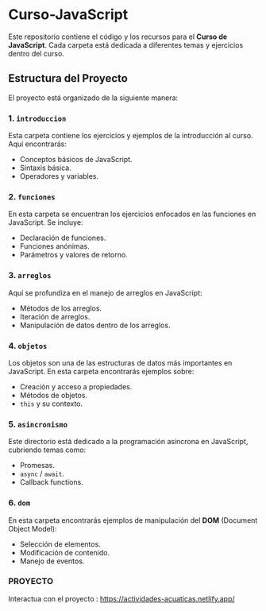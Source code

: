 # Curso-JavaScript

Este repositorio contiene el código y los recursos para el **Curso de JavaScript**. Cada carpeta está dedicada a diferentes temas y ejercicios dentro del curso.

## Estructura del Proyecto

El proyecto está organizado de la siguiente manera:

### 1. `introduccion`
Esta carpeta contiene los ejercicios y ejemplos de la introducción al curso. Aquí encontrarás:
- Conceptos básicos de JavaScript.
- Sintaxis básica.
- Operadores y variables.

### 2. `funciones`
En esta carpeta se encuentran los ejercicios enfocados en las funciones en JavaScript. Se incluye:
- Declaración de funciones.
- Funciones anónimas.
- Parámetros y valores de retorno.

### 3. `arreglos`
Aquí se profundiza en el manejo de arreglos en JavaScript:
- Métodos de los arreglos.
- Iteración de arreglos.
- Manipulación de datos dentro de los arreglos.

### 4. `objetos`
Los objetos son una de las estructuras de datos más importantes en JavaScript. En esta carpeta encontrarás ejemplos sobre:
- Creación y acceso a propiedades.
- Métodos de objetos.
- `this` y su contexto.

### 5. `asincronismo`
Este directorio está dedicado a la programación asíncrona en JavaScript, cubriendo temas como:
- Promesas.
- `async` / `await`.
- Callback functions.

### 6. `dom`
En esta carpeta encontrarás ejemplos de manipulación del **DOM** (Document Object Model):
- Selección de elementos.
- Modificación de contenido.
- Manejo de eventos.

### PROYECTO 
Interactua con el proyecto : https://actividades-acuaticas.netlify.app/
